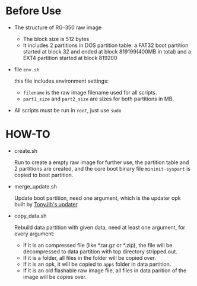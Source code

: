 Before Use
==========
* The structure of RG-350 raw image
  * The block size is 512 bytes
  * It includes 2 partitions in DOS partition table: a FAT32 boot partition started at block 32 and ended at block 819199(400MB in total) and a EXT4 partition started at block 819200

* file `env.sh`

  this file includes environment settings:
  * `filename` is the raw image filename used for all scripts.
  * `part1_size` and `part2_size` are sizes for both partitions in MB.

* All scripts must be run in `root`, just use `sudo`

HOW-TO
======
* create.sh

  Run to create a empty raw image for further use, the partition table and 2 partitions are created, and the core boot binary file `mininit-syspart` is copied to boot partition.

* merge_update.sh

  Update boot partition, need one argument, which is the updater opk built by [TonyJih's updater](https://github.com/tonyjih/RG350_updater).

* copy_data.sh

  Rebuild data partition with given data, need at least one argument, for every argument:
  * If it is an compressed file (like *.tar.gz or *.zip), the file will be decompressed to data partition with top directory stripped out.
  * If it is a folder, all files in the folder will be copied over.
  * If it is an opk, it will be copied to `apps` folder in data partition.
  * If it is an old flashable raw image file, all files in data parition of the image will be copies over.
